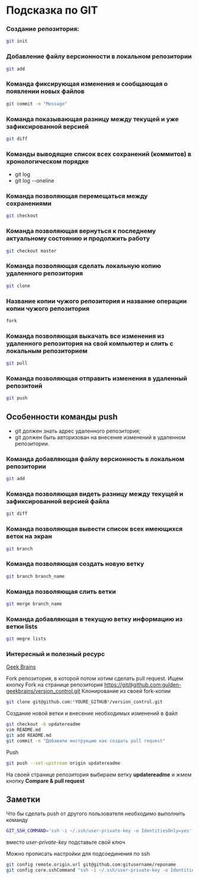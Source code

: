 # Подсказка по GIT

### Создание репозитория:
```sh
git init
```
### Добавление файлу версионности в локальном репозитории
```sh
git add
```
### Команда фиксирующая изменения и сообщающая о появлении новых файлов
```sh
git commit -m "Message"
```
### Команда показывающая разницу между текущей и уже зафиксированной версией
```sh
git diff
```
### Команды выводящие список всех сохранений (коммитов) в хронологическом порядке
 * git log
* git log --oneline
### Команда позволяющая перемещаться между сохранениями
```sh
git checkout
```
### Команда позволяющая вернуться к последнему актуальному состоянию и продолжить работу
```sh
git checkout master
```
### Команда позволяющая сделать локальную копию удаленного репозитория
```sh
git clone
```
### Название копии чужого репозитория и название операции копии чужого репозитория
```sh
fork
```
### Команда позволяющая выкачать все изменения из удаленного репозитория на свой компьютер и слить с локальным репозиторием
```sh
git pull
```
### Команда позволяющая отправить изменения в удаленный репозитоий
```sh
git push
```
## Особенности команды push
* git должен знать адрес удаленного репозитория;
* git должен быть авторизован на внесение изменений в удаленном репозитории.

### Команда добавляющая файлу версионность в локальном репозитории
```sh
git add
```
### Команда позволяющая видеть разницу между текущей и зафиксированной версией файла
```sh
git diff
```
### Команда позволяющая вывести список всех имеющихся веток на экран
```sh
git branch
```
### Команда позволяющая создать новую ветку
```sh
git branch branch_name
```
### Команда позволяющая слить ветки
```sh
git merge branch_name
```
### Команда добавляющая в текущую ветку информацию из ветки lists
```sh
git megre lists
```

### Интересный и полезный ресурс
[Geek Brains](http.gb.ru "Жми там много интересного")

Fork репозитория, в которой потом хотим сделать pull request. Ищем кнопку Fork на странице репозитория <https://git@github.com:gulden-geekbrains/version_control.git>
Клонирование из своей fork-копии
```sh
git clone git@github.com:*YOURE_GITHUB*/version_control.git
```
Создание новой ветки и внесение необходимых изменений в файл
```sh
git checkout -b updatereadme
vim README.md
git add README.md
git commit -m "Добавили инструкцию как создать pull request"
```
Push  
```sh
git push --set-upstream origin updatereadme
```
На своей странице репозитория выбираем ветку **updatereadme** и жмем кнопку **Compare & pull request**

## Заметки

Что бы сделать push от другого пользователя необходимо выполнить команду
```sh
GIT_SSH_COMMAND='ssh -i ~/.ssh/user-private-key -o IdentitiesOnly=yes' git push git@github.com:gulden-geekbrains/version_control.git
```

вместо *user-private-key* подставьте свой ключ

Можно прописать настройки для подсоединения по ssh
```sh
git config remote.origin.url git@github.com:gitusername/reponame
git config core.sshCommand "ssh -i ~/.ssh/user-private-key -o IdentitiesOnly=yes"
```